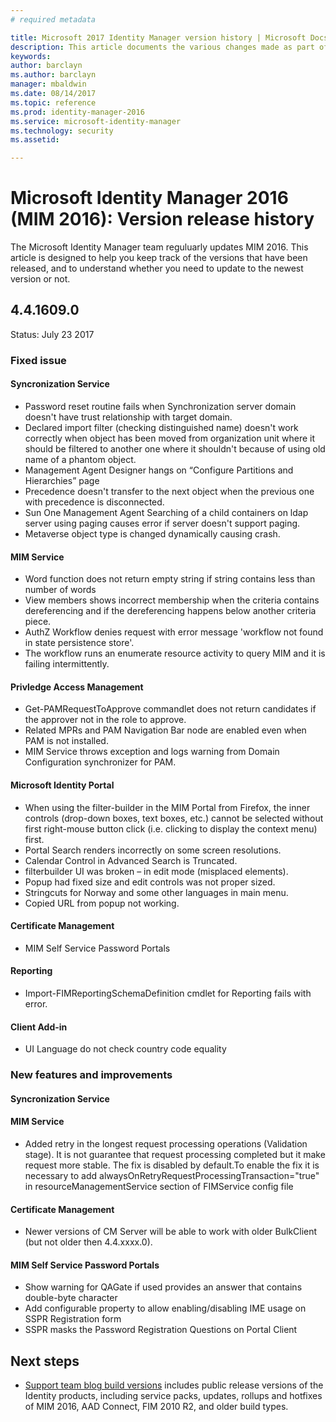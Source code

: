 ```yaml
---
# required metadata

title: Microsoft 2017 Identity Manager version history | Microsoft Docs
description: This article documents the various changes made as part of updates to MIM 2016
keywords:
author: barclayn
ms.author: barclayn
manager: mbaldwin
ms.date: 08/14/2017
ms.topic: reference
ms.prod: identity-manager-2016
ms.service: microsoft-identity-manager
ms.technology: security
ms.assetid:

---
```


# Microsoft Identity Manager 2016 (MIM 2016): Version release history

The Microsoft Identity Manager team reguluarly updates MIM 2016. This article is designed to help you keep track of the versions that have been released, and to understand whether you need to update to the newest version or not.

## 4.4.1609.0
Status: July 23 2017

### Fixed issue

#### Syncronization Service

- Password reset routine fails when Synchronization server domain doesn't have trust relationship with target domain.
- Declared import filter (checking distinguished name) doesn't work correctly when object has been moved from organization unit where it should be filtered to another one where it shouldn't because of using old name of a phantom object.
- Management Agent  Designer hangs on “Configure Partitions and Hierarchies” page
- Precedence doesn't transfer to the next object when the previous one with precedence is disconnected.
- Sun One Management Agent Searching of a child containers on ldap server using paging causes error if server doesn't support paging.
- Metaverse object type is changed dynamically causing crash.

#### MIM Service

- Word function does not return empty string if string contains less than number of words
- View members shows incorrect membership when the criteria contains dereferencing and if the dereferencing happens below another criteria piece. 
- AuthZ Workflow denies request with error message 'workflow not found in state persistence store'.
- The workflow runs an enumerate resource activity to query MIM and it is failing intermittently.

#### Privledge Access Management

- Get-PAMRequestToApprove commandlet does not return candidates if the approver not in the role to approve.
- Related MPRs and PAM Navigation Bar node are enabled even when PAM is not installed.
- MIM Service throws exception and logs warning from Domain Configuration synchronizer for PAM.

#### Microsoft Identity Portal

- When using the filter-builder in the MIM Portal from Firefox, the inner controls (drop-down boxes, text boxes, etc.) cannot be selected without first right-mouse button click (i.e. clicking to display the context menu) first.
- Portal Search renders incorrectly on some screen resolutions. 
- Calendar Control in Advanced Search is Truncated.
- filterbuilder UI was broken – in edit mode (misplaced elements).
- Popup had fixed size and edit controls was not proper sized.
- Stringcuts for Norway and some other languages in main menu.
- Copied URL from popup not working.

#### Certificate Management

- MIM Self Service Password Portals  

#### Reporting

- Import-FIMReportingSchemaDefinition cmdlet for Reporting fails with error.

#### Client Add-in

- UI Language do not check country code equality

### New features and improvements

#### Syncronization Service

#### MIM Service

- Added retry in the longest request processing operations (Validation stage). It is not guarantee that request processing completed but it make request more stable. The fix is disabled by default.To enable the fix it is necessary to add alwaysOnRetryRequestProcessingTransaction="true" in resourceManagementService section of FIMService config file

#### Certificate Management

- Newer versions of CM Server will be able to work with older BulkClient (but not older then 4.4.xxxx.0). 

#### MIM Self Service Password Portals 

- Show warning for QAGate if used provides an answer that contains double-byte character
- Add configurable property to allow enabling/disabling IME usage on SSPR Registration form 
- SSPR masks the Password Registration Questions on Portal Client

## Next steps

- [Support team blog build versions](https://blogs.technet.microsoft.com/iamsupport/idmbuildversions/) includes public release versions of the Identity products, including service packs, updates, rollups and hotfixes of MIM 2016, AAD Connect, FIM 2010 R2, and older build types.